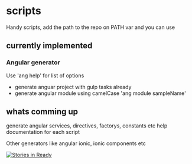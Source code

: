 # scripts

Handy scripts, add the path to the repo on PATH var and you can use

## currently implemented

### Angular generator

Use 'ang help' for list of options
- generate anguar project with gulp tasks already
- generate angular module using camelCase 'ang module sampleName'

## whats comming up

generate angular services, directives, factorys, constants etc
help documentation for each script

Other generators like angular ionic, ionic components etc

[![Stories in Ready](https://badge.waffle.io/garethfuller/scripts.png?label=ready&title=Ready)](http://waffle.io/garethfuller/scripts)
